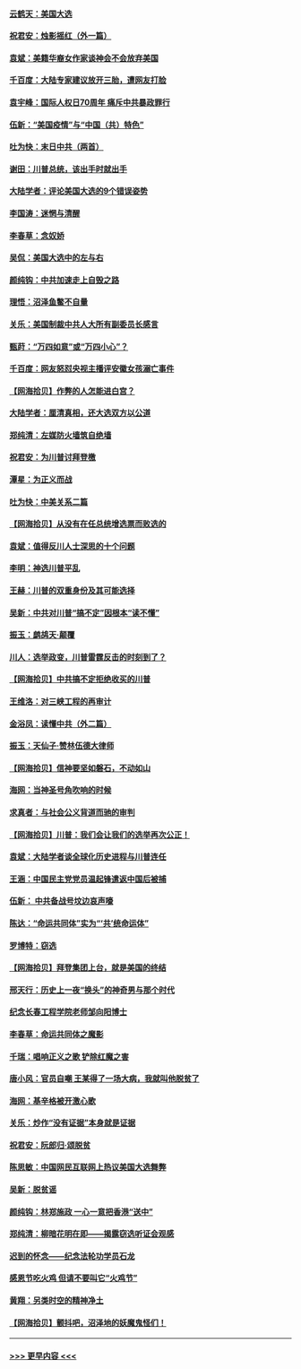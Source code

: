 #### [云鹤天：美国大选](../pages/nsc993/n12615994.md?t=12130702) 
#### [祝君安：烛影摇红（外一篇）](../pages/nsc993/n12615975.md?t=12130702) 
#### [袁斌：美籍华裔女作家谈神会不会放弃美国](../pages/nsc993/n12615263.md?t=12130702) 
#### [千百度：大陆专家建议放开三胎，遭网友打脸](../pages/nsc993/n12614456.md?t=12130702) 
#### [袁宇峰：国际人权日70周年 痛斥中共暴政罪行](../pages/nsc993/n12611965.md?t=12130702) 
#### [伍新：“美国疫情”与“中国（共）特色”](../pages/nsc993/n12611463.md?t=12130702) 
#### [吐为快：末日中共（两首）](../pages/nsc993/n12611461.md?t=12130702) 
#### [谢田：川普总统，该出手时就出手](../pages/nsc993/n12610905.md?t=12130702) 
#### [大陆学者：评论美国大选的9个错误姿势](../pages/nsc993/n12609586.md?t=12130702) 
#### [李国涛：迷惘与清醒](../pages/nsc993/n12607532.md?t=12130702) 
#### [李春草：念奴娇](../pages/nsc993/n12607083.md?t=12130702) 
#### [吴侃：美国大选中的左与右](../pages/nsc993/n12607054.md?t=12130702) 
#### [颜纯钩：中共加速走上自毁之路](../pages/nsc993/n12606473.md?t=12130702) 
#### [理悟：沼泽鱼鳖不自量](../pages/nsc993/n12606454.md?t=12130702) 
#### [关乐：美国制裁中共人大所有副委员长感言](../pages/nsc993/n12606442.md?t=12130702) 
#### [甄莳：“万四如意”或“万四小心”？](../pages/nsc993/n12606091.md?t=12130702) 
#### [千百度：网友怒怼央视主播评安徽女孩溺亡事件](../pages/nsc993/n12605370.md?t=12130702) 
#### [【网海拾贝】作弊的人怎能进白宫？](../pages/nsc993/n12603546.md?t=12130702) 
#### [大陆学者：厘清真相，还大选双方以公道](../pages/nsc993/n12603475.md?t=12130702) 
#### [郑纯清：左媒防火墙筑自绝墙](../pages/nsc993/n12602226.md?t=12130702) 
#### [祝君安：为川普讨拜登檄](../pages/nsc993/n12602199.md?t=12130702) 
#### [潭星：为正义而战](../pages/nsc993/n12600926.md?t=12130702) 
#### [吐为快：中美关系二篇](../pages/nsc993/n12600908.md?t=12130702) 
#### [【网海拾贝】从没有在任总统增选票而败选的](../pages/nsc993/n12600435.md?t=12130702) 
#### [袁斌：值得反川人士深思的十个问题](../pages/nsc993/n12600332.md?t=12130702) 
#### [李明：神选川普平乱](../pages/nsc993/n12599751.md?t=12130702) 
#### [王赫：川普的双重身份及其可能选择](../pages/nsc993/n12599723.md?t=12130702) 
#### [吴新：中共对川普“搞不定”因根本“读不懂”](../pages/nsc993/n12599502.md?t=12130702) 
#### [振玉：鹧鸪天‧颠覆](../pages/nsc993/n12599494.md?t=12130702) 
#### [川人：选举政变，川普雷霆反击的时刻到了？](../pages/nsc993/n12599291.md?t=12130702) 
#### [【网海拾贝】中共搞不定拒绝收买的川普](../pages/nsc993/n12598955.md?t=12130702) 
#### [王维洛：对三峡工程的再审计](../pages/nsc993/n12598436.md?t=12130702) 
#### [金浴凤：读懂中共（外二篇）](../pages/nsc993/n12597943.md?t=12130702) 
#### [振玉：天仙子‧赞林伍德大律师](../pages/nsc993/n12597929.md?t=12130702) 
#### [【网海拾贝】信神要坚如磐石，不动如山](../pages/nsc993/n12597901.md?t=12130702) 
#### [海网：当神圣号角吹响的时候](../pages/nsc993/n12595891.md?t=12130702) 
#### [求真者：与社会公义背道而驰的审判](../pages/nsc993/n12595868.md?t=12130702) 
#### [【网海拾贝】川普：我们会让我们的选举再次公正！](../pages/nsc993/n12594930.md?t=12130702) 
#### [袁斌：大陆学者谈全球化历史进程与川普连任](../pages/nsc993/n12594690.md?t=12130702) 
#### [王涵：中国民主党党员温起锋遣返中国后被捕](../pages/nsc993/n12594540.md?t=12130702) 
#### [伍新： 中共备战号坟边哀声嚎](../pages/nsc993/n12593086.md?t=12130702) 
#### [陈达：“命运共同体”实为“‘共’统命运体”](../pages/nsc993/n12590865.md?t=12130702) 
#### [罗博特：窃选](../pages/nsc993/n12590619.md?t=12130702) 
#### [【网海拾贝】拜登集团上台，就是美国的终结](../pages/nsc993/n12589725.md?t=12130702) 
#### [邢天行：历史上一夜“换头”的神奇男与那个时代](../pages/nsc993/n12589424.md?t=12130702) 
#### [纪念长春工程学院老师邹向阳博士](../pages/nsc993/n12585390.md?t=12130702) 
#### [李春草：命运共同体之魔影](../pages/nsc993/n12585026.md?t=12130702) 
#### [千瑞：唱响正义之歌 铲除红魔之害](../pages/nsc993/n12585002.md?t=12130702) 
#### [唐小风：官员自嘲 王某得了一场大病，我就叫他脱贫了](../pages/nsc993/n12584981.md?t=12130702) 
#### [海网：基辛格被开激心歌](../pages/nsc993/n12584946.md?t=12130702) 
#### [关乐：炒作“没有证据”本身就是证据](../pages/nsc993/n12583146.md?t=12130702) 
#### [祝君安：阮郎归‧颂脱贫](../pages/nsc993/n12583119.md?t=12130702) 
#### [陈思敏：中国网民互联网上热议美国大选舞弊](../pages/nsc993/n12582845.md?t=12130702) 
#### [吴新：脱贫谣](../pages/nsc993/n12580839.md?t=12130702) 
#### [颜纯钩：林郑施政 一心一意把香港“送中”](../pages/nsc993/n12580805.md?t=12130702) 
#### [郑纯清：柳暗花明在即——揭露窃选听证会观感](../pages/nsc993/n12580795.md?t=12130702) 
#### [迟到的怀念——纪念法轮功学员石龙](../pages/nsc993/n12580245.md?t=12130702) 
#### [感恩节吃火鸡  但请不要叫它“火鸡节”](../pages/nsc993/n12580252.md?t=12130702) 
#### [黄翔：另类时空的精神净土](../pages/nsc993/n12578638.md?t=12130702) 
#### [【网海拾贝】颤抖吧，沼泽地的妖魔鬼怪们！](../pages/nsc993/n12578552.md?t=12130702) 

----
#### [ >>> 更早内容 <<< ](../indexes/nsc993-earlier.md)
